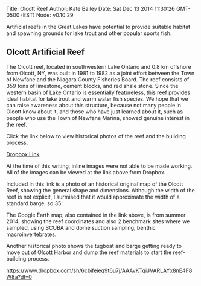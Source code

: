 Title: Olcott Reef
Author: Kate Bailey
Date: Sat Dec  13 2014 11:30:26 GMT-0500 (EST)
Node: v0.10.29

Artificial reefs in the Great Lakes have potential to provide suitable habitat
and spawning grounds for lake trout and other popular sports fish.

## Olcott Artificial Reef

The Olcott reef, located in southwestern Lake Ontario and 0.8 km offshore from
Olcott, NY, was built in 1981 to 1982 as a joint effort between the Town of
Newfane and the Niagara County Fisheries Board. The reef consists of 359 tons
of limestone, cement blocks, and red shale stone. Since the western basin of
Lake Ontario is essentially featureless, this reef provides ideal habitat for 
lake trout and warm water fish species. We hope that we can raise awareness about this structure, because not many people in Olcott know about it, and those who have just learned about it, such as people who use the Town of Newfane Marina, showed genuine interest in the reef.

Click the link below to view historical photos of the reef and the building process.

[Dropbox Link](https://www.dropbox.com/sh/6cbifeieq9t6u7j/AAAvKTqiJVARLAYx8nE4F8W8a?dl=0)

At the time of this writing, inline images were not able to be made working.
All of the images can be viewed at the link above from Dropbox.

Included in this link is a photo of an historical original map of the Olcott Reef, showing the general shape and dimensions. Although the width of the reef is not explicit, I surmised that it would approximate the width of 
a standard barge, so 35'.

The Google Earth map, also contained in the link above, is from summer 2014, showing the reef coordinates and also 2 benchmark sites where we sampled, using SCUBA and dome suction sampling, benthic macroinvertebrates.

 Another historical photo shows the tugboat and barge getting ready to 
move out of Olcott Harbor and dump the reef materials to start the reef-building process.

https://www.dropbox.com/sh/6cbifeieq9t6u7j/AAAvKTqiJVARLAYx8nE4F8W8a?dl=0
